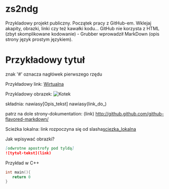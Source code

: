 zs2ndg
======

Przykladowy projekt publiczny.
Początek pracy z GitHub-em.
Wklejaj akapity, obrazki, linki czy też kawałki kodu...
GitHub nie korzysta z HTML (zbyt skomplikowane kodowanie) - Grubber wprowadził MarkDown (opis strony język prostym językiem).

# Przykładowy tytuł
znak '#' oznacza nagłówek pierwszego rzędu

Przykładowy link: [Wirtualna](http://wp.pl)

Przykladowy obrazek:  ![Kotek](http://c.wrzuta.pl/wi10415/cf984b07001ff42c4a4cba50/kotek)

składnia: nawiasy[Opis_tekst] nawiasy(link_do_)

patrz na dole strony-dokumentation: (link)
http://github.github.com/github-flavored-markdown/

Scieżka lokalna: link rozpoczyna się od slasha[sciezka_lokalna](/)

Jak wpisywać obrazki?

```markdown
[odwrotne apostrofy pod tyldą]
![tytuł-tekst](link)
```


Przykład w C++

```c
int main(){
   return 0 
}
